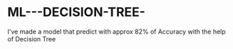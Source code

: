 # ML---DECISION-TREE-
I've made a model that predict with approx 82% of Accuracy with the help of Decision Tree
